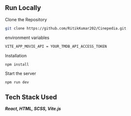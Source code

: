 
## Run Locally

Clone the Repository

```bash
git clone https://github.com/RitikKumar202/Cinepedia.git
```

environment variables

```bash
VITE_APP_MOVIE_API = YOUR_TMDB_API_ACCESS_TOKEN
```

Installation

```bash
npm install
```

Start the server
```
npm run dev  
```


## Tech Stack Used

***React, HTML, SCSS, Vite.js***


